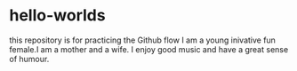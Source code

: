 # hello-worlds
this repository is for practicing the Github flow 
I am a young inivative fun female.I am a mother and a wife. I enjoy good music and have a great sense of humour.
